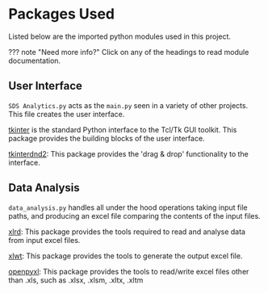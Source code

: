 # Packages Used

Listed below are the imported python modules used in this project.

??? note "Need more info?" 
    Click on any of the headings to read module documentation.


## User Interface 
`SDS Analytics.py` acts as the `main.py` seen in a variety of other projects. This file creates the user interface.

[tkinter](https://docs.python.org/3/library/tkinter.html) is the standard Python interface to the Tcl/Tk GUI toolkit. This package provides the building blocks of the user interface.

[tkinterdnd2](https://pypi.org/project/tkinterdnd2/): This package provides the 'drag & drop' functionality to the interface. 

## Data Analysis 
`data_analysis.py` handles all under the hood operations taking input file paths, and producing an excel file comparing the contents of the input files.

[xlrd](https://pypi.org/project/xlrd/): This package provides the tools required to read and analyse data from input excel files.

[xlwt](https://pypi.org/project/xlwt/): This package provides the tools to generate the output excel file.

[openpyxl](https://pypi.org/project/openpyxl/): This package provides the tools to read/write excel files other than .xls, such as .xlsx, .xlsm, .xltx, .xltm
